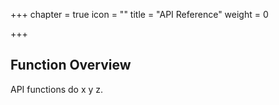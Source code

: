 +++
chapter = true
icon = ""
title = "API Reference"
weight = 0

+++

## Function Overview

API functions do x y z.
